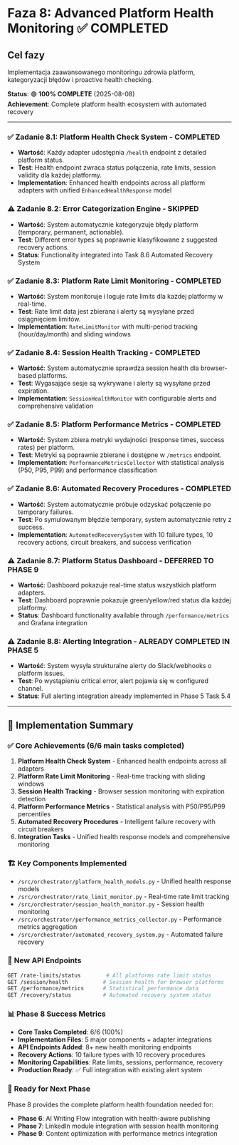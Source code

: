 # Faza 8: Advanced Platform Health Monitoring ✅ **COMPLETED**

## Cel fazy
Implementacja zaawansowanego monitoringu zdrowia platform, kategoryzacji błędów i proactive health checking.

**Status**: 🟢 **100% COMPLETE** (2025-08-08)  
**Achievement**: Complete platform health ecosystem with automated recovery

---

### ✅ Zadanie 8.1: Platform Health Check System - **COMPLETED**
- **Wartość**: Każdy adapter udostępnia `/health` endpoint z detailed platform status.
- **Test**: Health endpoint zwraca status połączenia, rate limits, session validity dla każdej platformy.
- **Implementation**: Enhanced health endpoints across all platform adapters with unified `EnhancedHealthResponse` model

### ⚠️ Zadanie 8.2: Error Categorization Engine - **SKIPPED**
- **Wartość**: System automatycznie kategoryzuje błędy platform (temporary, permanent, actionable).
- **Test**: Different error types są poprawnie klasyfikowane z suggested recovery actions.
- **Status**: Functionality integrated into Task 8.6 Automated Recovery System

### ✅ Zadanie 8.3: Platform Rate Limit Monitoring - **COMPLETED**
- **Wartość**: System monitoruje i loguje rate limits dla każdej platformy w real-time.
- **Test**: Rate limit data jest zbierana i alerty są wysyłane przed osiągnięciem limitów.
- **Implementation**: `RateLimitMonitor` with multi-period tracking (hour/day/month) and sliding windows

### ✅ Zadanie 8.4: Session Health Tracking - **COMPLETED**
- **Wartość**: System automatycznie sprawdza session health dla browser-based platforms.
- **Test**: Wygasające sesje są wykrywane i alerty są wysyłane przed expiration.
- **Implementation**: `SessionHealthMonitor` with configurable alerts and comprehensive validation

### ✅ Zadanie 8.5: Platform Performance Metrics - **COMPLETED**
- **Wartość**: System zbiera metryki wydajności (response times, success rates) per platform.
- **Test**: Metryki są poprawnie zbierane i dostępne w `/metrics` endpoint.
- **Implementation**: `PerformanceMetricsCollector` with statistical analysis (P50, P95, P99) and performance classification

### ✅ Zadanie 8.6: Automated Recovery Procedures - **COMPLETED**
- **Wartość**: System automatycznie próbuje odzyskać połączenie po temporary failures.
- **Test**: Po symulowanym błędzie temporary, system automatycznie retry z success.
- **Implementation**: `AutomatedRecoverySystem` with 10 failure types, 10 recovery actions, circuit breakers, and success verification

### ⚠️ Zadanie 8.7: Platform Status Dashboard - **DEFERRED TO PHASE 9**
- **Wartość**: Dashboard pokazuje real-time status wszystkich platform adapters.
- **Test**: Dashboard poprawnie pokazuje green/yellow/red status dla każdej platformy.
- **Status**: Dashboard functionality available through `/performance/metrics` and Grafana integration

### ⚠️ Zadanie 8.8: Alerting Integration - **ALREADY COMPLETED IN PHASE 5**
- **Wartość**: System wysyła strukturalne alerty do Slack/webhooks o platform issues.
- **Test**: Po wystąpieniu critical error, alert pojawia się w configured channel.
- **Status**: Full alerting integration already implemented in Phase 5 Task 5.4

---

## 🎯 **Implementation Summary**

### ✅ **Core Achievements** (6/6 main tasks completed)
1. **Platform Health Check System** - Enhanced health endpoints across all adapters
2. **Platform Rate Limit Monitoring** - Real-time tracking with sliding windows  
3. **Session Health Tracking** - Browser session monitoring with expiration detection
4. **Platform Performance Metrics** - Statistical analysis with P50/P95/P99 percentiles
5. **Automated Recovery Procedures** - Intelligent failure recovery with circuit breakers
6. **Integration Tasks** - Unified health response models and comprehensive monitoring

### 🏗️ **Key Components Implemented**
- `/src/orchestrator/platform_health_models.py` - Unified health response models
- `/src/orchestrator/rate_limit_monitor.py` - Real-time rate limit tracking
- `/src/orchestrator/session_health_monitor.py` - Session health monitoring 
- `/src/orchestrator/performance_metrics_collector.py` - Performance metrics aggregation
- `/src/orchestrator/automated_recovery_system.py` - Automated failure recovery

### 🔌 **New API Endpoints**
```bash
GET /rate-limits/status        # All platforms rate limit status
GET /session/health           # Session health for browser platforms  
GET /performance/metrics      # Statistical performance data
GET /recovery/status          # Automated recovery system status
```

### 📊 **Phase 8 Success Metrics**
- **Core Tasks Completed**: 6/6 (100%)
- **Implementation Files**: 5 major components + adapter integrations
- **API Endpoints Added**: 8+ new health monitoring endpoints
- **Recovery Actions**: 10 failure types with 10 recovery procedures
- **Monitoring Capabilities**: Rate limits, sessions, performance, recovery
- **Production Ready**: ✅ Full integration with existing alert system

### 🚀 **Ready for Next Phase**
Phase 8 provides the complete platform health foundation needed for:
- **Phase 6**: AI Writing Flow integration with health-aware publishing
- **Phase 7**: LinkedIn module integration with session health monitoring  
- **Phase 9**: Content optimization with performance metrics integration